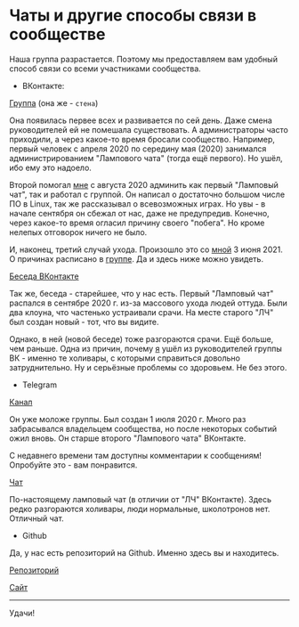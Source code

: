 # Чаты и другие способы связи в сообществе

Наша группа разрастается. Поэтому мы предоставляем вам удобный способ связи со всеми участниками сообщества.

* ВКонтакте:

[Группа](https://www.vk.com/linuxsovet) (она же - `стена`)

Она появилась первее всех и развивается по сей день. Даже смена руководителей ей не помешала существовать. А администраторы часто приходили, а через какое-то время бросали сообщество. Например, первый человек с апреля 2020 по середину мая (2020) занимался администрированием "Лампового чата" (тогда ещё первого). Но ушёл, ибо ему это надоело.

Второй помогал [мне](https://www.vk.com/linuxoid85) с августа 2020 админить как первый "Ламповый чат", так и работал с группой. Он написал о достаточно большом числе ПО в Linux, так же рассказывал о всевозможных играх. Но увы - в начале сентября он сбежал от нас, даже не предупредив. Конечно, через какое-то время огласил причину своего "побега". Но кроме нелепых отговорок ничего не было.

И, наконец, третий случай ухода. Произошло это со [мной](https://vk.com/linuxoid85) 3 июня 2021. О причинах расписано в [группе](https://vk.com/linuxsovet). Да и здесь ниже можно увидеть.

[Беседа ВКонтакте](https://vk.me/join/d8dgdS/d_jaTby2sLWz9Ysd7L1P2zKCS9Oo=)

Так же, беседа - старейшее, что у нас есть. Первый "Ламповый чат" распался в сентябре 2020 г. из-за массового ухода людей оттуда. Были два клоуна, что частенько устраивали срачи. На месте старого "ЛЧ" был создан новый - тот, что вы видите.

Однако, в ней (новой беседе) тоже разгораются срачи. Ещё больше, чем раньше. Одна из причин, почему [я](https://www.vk.com/linuxoid85) ушёл из руководителей группы ВК - именно те холивары, с которыми справиться довольно затруднительно. Ну и серьёзные проблемы со здоровьем. Не без этого.

* Telegram

[Канал](https://t.me/linuxsovet)

Он уже моложе группы. Был создан 1 июля 2020 г. Много раз забрасывался владельцем сообщества, но после некоторых событий ожил вновь. Он старше второго "Лампового чата" ВКонтакте.

С недавнего времени там доступны комментарии к сообщениям! Опробуйте это - вам понравится.

[Чат](https://t.me/linuxsovet_chat)

По-настоящему ламповый чат (в отличии от "ЛЧ" ВКонтакте). Здесь редко разгораются холивары, люди нормальные, школотронов нет. Отличный чат.

* Github

Да, у нас есть репозиторий на Github. Именно здесь вы и находитесь.

[Репозиторий](https://github.com/Linuxoid85/LinuxSovet)

[Сайт](https://linuxoid85.github.io/LinuxSovet/)

***

Удачи!
